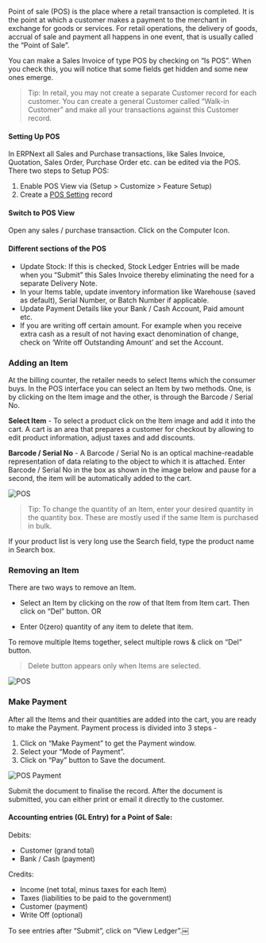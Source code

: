 Point of sale (POS) is the place where a retail transaction is completed. It
is the point at which a customer makes a payment to the merchant in exchange
for goods or services. For retail operations, the delivery of goods, accrual
of sale and payment all happens in one event, that is usually called the
“Point of Sale”.

You can make a Sales Invoice of type POS by checking on “Is POS”. When you
check this, you will notice that some fields get hidden and some new ones
emerge.

> Tip: In retail, you may not create a separate Customer record for each
customer. You can create a general Customer called “Walk-in Customer” and make
all your transactions against this Customer record.

#### Setting Up POS

In ERPNext all Sales and Purchase transactions, like Sales Invoice, Quotation, Sales Order, Purchase Order etc. can be edited via the POS. There two steps to Setup POS:

1. Enable POS View via (Setup > Customize > Feature Setup)
2. Create a [POS Setting](/setting-up/pos-setting) record

#### Switch to POS View

Open any sales / purchase transaction. Click on the Computer <i class="icon-desktop"></i> Icon.

#### Different sections of the POS

  * Update Stock: If this is checked, Stock Ledger Entries will be made when you “Submit” this Sales Invoice thereby eliminating the need for a separate Delivery Note. 
  * In your Items table, update inventory information like Warehouse (saved as default), Serial Number, or Batch Number if applicable. 
  * Update Payment Details like your Bank / Cash Account, Paid amount etc. 
  * If you are writing off certain amount. For example when you receive extra cash as a result of not having exact denomination of change, check on ‘Write off Outstanding Amount’ and set the Account.

### Adding an Item

At the billing counter, the retailer needs to select Items which the consumer
buys. In the POS interface you can select an Item by two methods. One, is by
clicking on the Item image and the other, is through the Barcode / Serial No.

**Select Item** \- To select a product click on the Item image and add it into the cart. A cart is an area that prepares a customer for checkout by allowing to edit product information, adjust taxes and add discounts.

**Barcode / Serial No** \- A Barcode / Serial No is an optical machine-readable representation of data relating to the object to which it is attached. Enter Barcode / Serial No in the box as shown in the image below and pause for a second, the item will be automatically added to the cart.

![POS](assets/erpnext_org/images/erpnext/pos-add-item.png)

> Tip: To change the quantity of an Item, enter your desired quantity in the
quantity box. These are mostly used if the same Item is purchased in bulk.

If your product list is very long use the Search field, type the product name
in Search box.

### Removing an Item

There are two ways to remove an Item.

  * Select an Item by clicking on the row of that Item from Item cart. Then click on “Del” button. OR

  * Enter 0(zero) quantity of any item to delete that item.

To remove multiple Items together, select multiple rows & click on “Del”
button.

> Delete button appears only when Items are selected.

![POS](assets/erpnext_org/images/erpnext/pos-remove-item.png)

### Make Payment

After all the Items and their quantities are added into the cart, you are
ready to make the Payment. Payment process is divided into 3 steps -

  1. Click on “Make Payment” to get the Payment window.
  2. Select your “Mode of Payment”.
  3. Click on “Pay” button to Save the document.

![POS Payment](assets/erpnext_org/images/erpnext/pos-make-payment.png)

Submit the document to finalise the record. After the document is submitted,
you can either print or email it directly to the customer.

#### Accounting entries (GL Entry) for a Point of Sale:

Debits:

  * Customer (grand total) 
  * Bank / Cash (payment)

Credits:

  * Income (net total, minus taxes for each Item) 
  * Taxes (liabilities to be paid to the government)
  * Customer (payment)
  * Write Off (optional)

To see entries after “Submit”, click on “View Ledger”.￼

